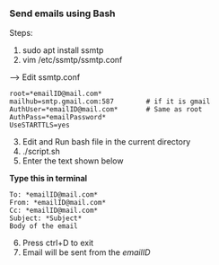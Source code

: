 ### Send emails using Bash 

Steps:
1. sudo apt install ssmtp
2. vim /etc/ssmtp/ssmtp.conf


--> Edit ssmtp.conf
	
	root=*emailID@mail.com*
	mailhub=smtp.gmail.com:587        # if it is gmail
	AuthUser=*emailID@mail.com*       # Same as root
	AuthPass=*emailPassword*
	UseSTARTTLS=yes


3. Edit and Run bash file in the current directory
4. ./script.sh
5. Enter the text shown below

**Type this in terminal**

	To: *emailID@mail.com*
	From: *emailID@mail.com*
	Cc: *emailID@mail.com*
	Subject: *Subject*
	Body of the email


6. Press ctrl+D to exit
7. Email will be sent from the *emailID*